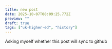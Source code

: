 ```yaml
---
title: new post
date: 2025-10-07T08:09:25.772Z
preview: ""
draft: true
tags: ["uk-higher-ed", "history"]
---
```

Asking myself whether this post will sync to github